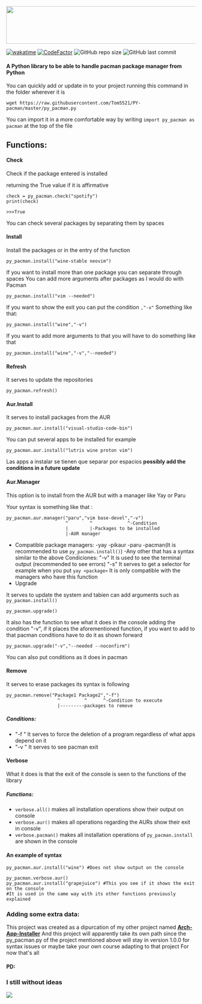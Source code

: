 <img src="https://github.com/Tom5521/PY-pacman/blob/82a8b8ea22d748ab728b7acbf174562c9adf2f72/PY-pacman.png" width="1000" height="100" />


[![wakatime](https://wakatime.com/badge/github/Tom5521/PY-pacman.svg)](https://wakatime.com/badge/github/Tom5521/PY-pacman)
[![CodeFactor](https://www.codefactor.io/repository/github/tom5521/py-pacman/badge)](https://www.codefactor.io/repository/github/tom5521/py-pacman)
![GitHub repo size](https://img.shields.io/github/repo-size/Tom5521/PY-pacman)
![GitHub last commit](https://img.shields.io/github/last-commit/Tom5521/PY-pacman)


#### A Python library to be able to handle pacman package manager from Python



You can quickly add or update in to your project running this command in the folder wherever it is
```
wget https://raw.githubusercontent.com/Tom5521/PY-pacman/master/py_pacman.py
```
You can import it in a more comfortable way by writing ```import py_pacman as pacman``` at the top of the file

## Functions:

#### Check

Check if the package entered is installed

returning the True value if it is affirmative

```
check = py_pacman.check("spotify")
print(check)

>>>True
```
You can check several packages by separating them by spaces

#### Install

Install the packages or in the entry of the function
```
py_pacman.install("wine-stable neovim")
```
If you want to install more than one package you can separate through spaces
You can add more arguments after packages as I would do with Pacman
```
py_pacman.install("vim --needed")
```
If you want to show the exit you can put the condition ```,"-v"```
Something like that:
```
py_pacman.install("wine","-v")
```
If you want to add more arguments to that you will have to do something like that
```
py_pacman.install("wine","-v","--needed")
```


#### Refresh

It serves to update the repositories
```
py_pacman.refresh()
```
#### Aur.Install

It serves to install packages from the AUR
```
py_pacman.aur.install("visual-studio-code-bin")
```
You can put several apps to be installed for example
```
py_pacman.aur.install("lutris wine proton vim")
```
Las apps a instalar se tienen que separar por espacios
**possibly add the conditions in a future update**
#### Aur.Manager
This option is to install from the AUR but with a manager like Yay or Paru

Your syntax is something like that :
```
py_pacman.aur.manager("paru","vim base-devel","-v")
                      ^        ^             ^-Condition
                      |        |-Packages to be installed     
                      |-AUR manager 
```
- Compatible package managers:
    -yay
    -pikaur
    -paru
    -pacman(It is recommended to use ```py_pacman.install()```)
    -Any other that has a syntax similar to the above
Condiciones:
    "-v" It is used to see the terminal output (recommended to see errors)
    "-s" It serves to get a selector for example when you put ```yay <package>``` It is only compatible with the managers who have this function
- Upgrade

It serves to update the system and tabien can add arguments such as ```py_pacman.install()```

```
py_pacman.upgrade()
```
It also has the function to see what it does in the console adding the condition "-v", if it places the aforementioned function, if you want to add to that pacman conditions have to do it as shown forward
```
py_pacman.upgrade("-v","--needed --noconfirm")
```
You can also put conditions as it does in pacman

#### Remove
It serves to erase packages its syntax is following
```
py_pacman.remove("Package1 Package2","-f")
                   ^         ^      ^-Condition to execute 
                   |---------packages to remove
```
##### Conditions:
- "-f " It serves to force the deletion of a program regardless of what apps depend on it
- "-v " It serves to see pacman exit

#### Verbose
What it does is that the exit of the console is seen to the functions of the library
##### Functions:
- ```verbose.all()``` makes all installation operations show their output on console
- ```verbose.aur()``` makes all operations regarding the AURs show their exit in console
- ```verbose.pacman()``` makes all installation operations of ```py_pacman.install``` are shown in the console
#### An example of syntax
```
py_pacman.aur.install("wine") #Does not show output on the console

py_pacman.verbose.aur()
py_pacman.aur.install("grapejuice") #This you see if it shows the exit on the console
#It is used in the same way with its other functions previously explained
```
### Adding some extra data:
This project was created as a dipurcation of my other project named [**Arch-App-Installer**](https://github.com/Tom5521/Arch-App-Installer)
And this project will apparently take its own path since the py_pacman.py of the project mentioned above will stay in version 1.0.0 for syntax issues
or maybe take your own course adapting to that project
For now that's all

#### PD:
### I still without ideas 

<img src="https://miro.medium.com/v2/resize:fit:400/0*BZKe97Qy_Z_jCqwu.gif">
